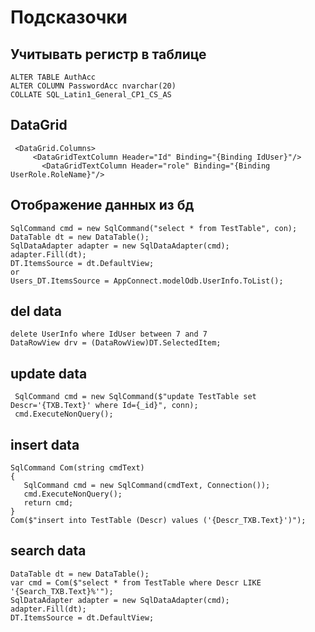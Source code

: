 # Подсказочки

## Учитывать регистр в таблице
```
ALTER TABLE AuthAcc 
ALTER COLUMN PasswordAcc nvarchar(20) 
COLLATE SQL_Latin1_General_CP1_CS_AS
```

## DataGrid
```
 <DataGrid.Columns>
     <DataGridTextColumn Header="Id" Binding="{Binding IdUser}"/>
       <DataGridTextColumn Header="role" Binding="{Binding UserRole.RoleName}"/>
```

## Отображение данных из бд
```
SqlCommand cmd = new SqlCommand("select * from TestTable", con);
DataTable dt = new DataTable();
SqlDataAdapter adapter = new SqlDataAdapter(cmd);
adapter.Fill(dt);
DT.ItemsSource = dt.DefaultView;
or
Users_DT.ItemsSource = AppConnect.modelOdb.UserInfo.ToList();
```

## del data
```
delete UserInfo where IdUser between 7 and 7
DataRowView drv = (DataRowView)DT.SelectedItem;
```

## update data
```
 SqlCommand cmd = new SqlCommand($"update TestTable set Descr='{TXB.Text}' where Id={_id}", conn);
 cmd.ExecuteNonQuery();
```

 ## insert data 
 ```
 SqlCommand Com(string cmdText)
{
    SqlCommand cmd = new SqlCommand(cmdText, Connection());
    cmd.ExecuteNonQuery();
    return cmd;
}
 Com($"insert into TestTable (Descr) values ('{Descr_TXB.Text}')");
```
 ## search data
  ```
DataTable dt = new DataTable();
var cmd = Com($"select * from TestTable where Descr LIKE '{Search_TXB.Text}%'");
SqlDataAdapter adapter = new SqlDataAdapter(cmd);
adapter.Fill(dt);
DT.ItemsSource = dt.DefaultView;
```

